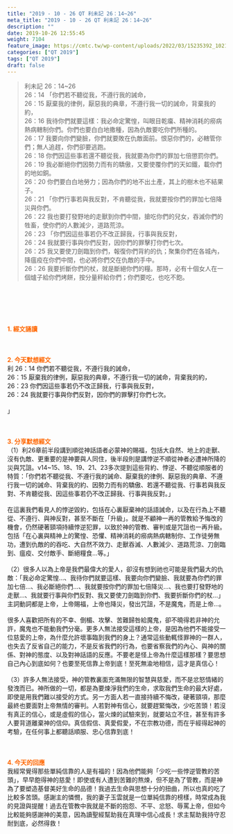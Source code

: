 ```yaml
---
title: "2019 - 10 - 26 QT 利未記 26：14~26"
meta_title: "2019 - 10 - 26 QT 利未記 26：14~26"
description: ""
date: 2019-10-26 12:55:45
weight: 7104
feature_image: https://cmtc.tw/wp-content/uploads/2022/03/15235392_10211799862337740_180693556567566654_o-1.webp
categories: ["QT 2019"]
tags: ["QT 2019"]
draft: false
---
```


<blockquote>利未記 26：14~26<br />
26：14 「你們若不聽從我，不遵行我的誡命，<br />
26：15 厭棄我的律例，厭惡我的典章，不遵行我一切的誡命，背棄我的約，<br />
26：16 我待你們就要這樣：我必命定驚惶，叫眼目乾癟、精神消耗的癆病熱病轄制你們。你們也要白白地撒種，因為仇敵要吃你們所種的。<br />
26：17 我要向你們變臉，你們就要敗在仇敵面前。恨惡你們的，必轄管你們；無人追趕，你們卻要逃跑。<br />
26：18 你們因這些事若還不聽從我，我就要為你們的罪加七倍懲罰你們。<br />
26：19 我必斷絕你們因勢力而有的驕傲，又要使覆你們的天如鐵，載你們的地如銅。<br />
26：20 你們要白白地勞力；因為你們的地不出土產，其上的樹木也不結果子。<br />
26：21 「你們行事若與我反對，不肯聽從我，我就要按你們的罪加七倍降災與你們。<br />
26：22 我也要打發野地的走獸到你們中間，搶吃你們的兒女，吞滅你們的牲畜，使你們的人數減少，道路荒涼。<br />
26：23 「你們因這些事若仍不改正歸我，行事與我反對，<br />
26：24 我就要行事與你們反對，因你們的罪擊打你們七次。<br />
26：25 我又要使刀劍臨到你們，報復你們背約的仇；聚集你們在各城內，降瘟疫在你們中間，也必將你們交在仇敵的手中。<br />
26：26 我要折斷你們的杖，就是斷絕你們的糧。那時，必有十個女人在一個爐子給你們烤餅，按分量秤給你們；你們要吃，也吃不飽。</blockquote><br />
&nbsp;<br />
<br />
&nbsp;<br />
<br />
<span style="color: #ff6600;"><strong>1. </strong><strong>經文誦讀</strong></span><br />
<br />
<span style="color: #ff6600;"><strong> </strong></span><br />
<br />
<span style="color: #ff6600;"><strong>2. 今天默想</strong><strong>經文<br />
</strong></span>利 26：14 你們若不聽從我，不遵行我的誡命，<br />
26：15 厭棄我的律例，厭惡我的典章，不遵行我一切的誡命，背棄我的約，<br />
26：23 你們因這些事若仍不改正歸我，行事與我反對，<br />
26：24 我就要行事與你們反對，因你們的罪擊打你們七次。<br />
<br />
」<br />
<br />
&nbsp;<br />
<br />
<span style="color: #ff6600;"><strong>3. 分享默想經文<br />
</strong></span>（1）利26章前半段講到順從神話語者必蒙神的賜福，包括大自然、地上的走獸、沒有仇敵、更重要的是神要與人同住，後半段則是講悖逆不順從神者必遭神所降的災與咒詛。v14~15、18、19、21、23多次提到這些背約、悖逆、不聽從順服者的特質：「你們若不聽從我、不遵行我的誡命、厭棄我的律例、厭惡我的典章、不遵行我一切的誡命、背棄我的約、因勢力而有的驕傲、若還不聽從我、行事若與我反對、不肯聽從我、因這些事若仍不改正歸我、行事與我反對。」<br />
<br />
在這裏我們看見人的悖逆毀約，包括在心裏厭棄神的話語誡命，以及在行為上不聽從、不遵行、與神反對，甚至不斷在「升級」。就是不顧神一再的管教給予悔改的機會，仍然硬著頸項持續悖逆犯罪，以致於神的管教、審判或是咒詛也一再升級。包括「在心裏與精神上的驚惶、恐懼、精神消耗的癆病熱病轄制你、工作徒勞無功，遭到仇敵的的吞吃、大自然不效力、走獸吞滅、人數減少、道路荒涼、刀劍臨到、瘟疫、交付敵手、斷絕糧食…等。」<br />
<br />
（2）很多人以為上帝是我們最偉大的愛人，卻沒有想到祂也可能是我們最大的仇敵：「我必命定驚惶…、我待你們就要這樣、我要向你們變臉、我就要為你們的罪加七倍…、我必斷絕你們…、我就要按你們的罪加七倍降災…、我也要打發野地的走獸…、我就要行事與你們反對、我又要使刀劍臨到你們、我要折斷你們的杖…」主詞動詞都是上帝，上帝賜福，上帝也降災，發出咒詛，不是魔鬼，而是上帝…。<br />
<br />
很多人喜歡把所有的不幸、倒楣、攻擊、苦難歸咎給魔鬼，卻不曉得若非神的允許，魔鬼也不能動我們分毫。更多人無法接受這樣的上帝，是因為他們不能接受一位慈愛的上帝，為什麼允許壞事臨到我們的身上？通常這些動輒怪罪神的一群人，也失去了反省自己的能力，不是反省我們的行為，也要省察我們的內心、與神的關係、對神的態度、以及對神話語的反應。不要老是怪上帝為什麼這樣那樣？要思想自己內心到底如何？也要至死信靠上帝到底！至死無渝地相信，這才是真信心！<br />
<br />
（3）許多人無法接受，神的管教裏面充滿無限的智慧與慈愛，而不是忿怒情緒的發洩而已。神所做的一切，都是為要煉淨我們的生命，求取我們生命的最大好處，即使是用我們難以接受的方式。另一方面人若一直接持續不悔改，硬著頸項，那麼最終也要面對上帝無情的審判。人若對神有信心，就要趕緊悔改，少吃苦頭！若沒有真正的信心，或是虛假的信心，當火煉的試驗來到，就要站立不住，甚至有許多人要背道離棄神的信仰。真信假信、真愛假愛，不在宗教功德，而在乎經得起神的考驗，在任何事上都聽話順服、忠心信靠到底！<br />
<br />
&nbsp;<br />
<br />
<span style="color: #ff6600;"><strong>4. 今天的回應<br />
</strong></span>我經常覺得那些單純信靠的人是有福的！因為他們能夠「少吃一些悖逆管教的苦頭」，早早飽得神的慈愛！即使或有人遭到苦難的熬煉，但不是為了管教，而是神為了要塑造基督美好生命的品德！我過去生命與思想十分的扭曲，所以也真的吃了比較多苦頭。感謝主的憐憫，我的妻子玉雲就是一位單純信靠的榜樣，時常成為我的見證與提醒！過去在管教中我就是不斷的抱怨、不平、忿怒、辱罵上帝，但如今比較能夠感謝神的美意，因為讀聖經幫助我在真理中信心成長！求主幫助我持守忍耐到底，必然得救！<br />
<br />
&nbsp;<br />
<br />
&nbsp;
        